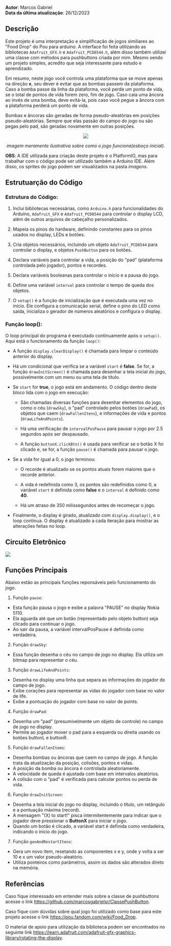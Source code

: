 **Autor**: Marcos Gabriel <br>
**Data da última atualização**: 26/12/2023 

## Descrição
Este projeto é uma interpretação e simplificação de jogos similiares ao "Food Drop" do Pou para arduino. A interface foi feita utilizando as bibliotecas `Adafruit_GFX.h` e `Adafruit_PCD8544.h`, além disso também utilizei uma classe com métodos para pushbuttons criada por mim.
Mesmo sendo um projeto simples, acredito que seja interessante para estudo e aprendizado.

Em resumo, neste jogo você controla uma plataforma que se move apenas na direção **x**, seu dever é evitar que as bombas passem da plataforma. Caso a bomba passe da linha da plataforma, você perde um ponto de vida, se o total de pontos de vida forem zero, fim de jogo. Caso caia uma âncora ao invés de uma bomba, deve evitá-la, pois caso você pegue a âncora com a plataforma perderá um ponto de vida.

Bombas e âncoras são geradas de forma pseudo-aleatórias em posições pseudo-aleatórias. Sempre que elas passão do campo do jogo ou são pegas pelo pad, são geradas novamente em outras posições.

<div align="center">
  <img src="https://cdn.discordapp.com/attachments/1153711382336909332/1163666420677234819/IMG-20230909-WA0074.jpg?ex=654067ce&is=652df2ce&hm=534c77987993fd8685b42c0ba37b979d68e9cdb51efe439247b89c3f099c4f49&">
  <p><i>imagem meramente ilustrativa sobre como o jogo funciona(esboço inicial).</i></p>
</div>

**OBS**: A IDE utilizada para criação deste projeto é o PlatformIO, mas para trabalhar com o código pode ser utilizado também a Arduino IDE. Além disso, os sprites do jogo podem ser visualizados na pasta *imagens*.

## Estrutuarção do Código
### Estrutura do Código:

1. Inclui bibliotecas necessárias, como `Arduino.h` para funcionalidades do Arduino, `Adafruit_GFX` e `Adafruit_PCD8544` para controlar o display LCD, além de outros arquivos de cabeçalho personalizados.

2. Mapeia os pinos do hardware, definindo constantes para os pinos usados no display, LEDs e botões.

3. Cria objetos necessários, incluindo um objeto `Adafruit_PCD8544` para controlar o display, e objetos `PushButton` para os botões.

4. Declara variáveis para controlar a vida, a posição do "pad" (plataforma controlada pelo jogador), pontos e recordes.

5. Declara variáveis booleanas para controlar o início e a pausa do jogo.

6. Define uma variável `interval` para controlar o tempo de queda dos objetos.

7. O `setup()` é a função de inicialização que é executada uma vez no início. Ele configura a comunicação serial, define o pino do LED como saída, inicializa o gerador de números aleatórios e configura o display.

### Função loop():

O loop principal do programa é executado continuamente após o `setup()`. Aqui está o funcionamento da função `loop()`:

- A função `display.clearDisplay()` é chamada para limpar o conteúdo anterior do display.

- Há um condicional que verifica se a variável `start` é **false**. Se for, a função `drawInitScreen()` é chamada para desenhar a tela inicial do jogo, possivelmente com um menu ou uma tela de título.

 - Se `start` for **true**, o jogo está em andamento. O código dentro deste bloco lida com o jogo em execução:

   - São chamadas diversas funções para desenhar elementos do jogo, como o céu (`drawSky`), o "pad" controlado pelos botões (`drawPad`), os objetos que caem (`drawFallenItens`), e informações de vida e pontos (`drawLifeAndPoints`).

   - Há uma verificação de `intervalPosPause` para pausar o jogo por 2.5 segundos após ser despausado.

   - A função `buttonX.clickBtn()` é usada para verificar se o botão X foi clicado e, se for, a função `pause()` é chamada para pausar o jogo.

- Se a vida for igual a 0, o jogo terminou:

   - O recorde é atualizado se os pontos atuais forem maiores que o recorde anterior.

   - A vida é redefinida como 3, os pontos são redefinidos como 0, a variável `start` é definida como **false** e o `interval` é definido como **40**.

   - Há um atraso de 350 milissegundos antes de recomeçar o jogo.

 - Finalmente, o display é girado, atualizado com `display.display()`, e o loop continua. O display é atualizado a cada iteração para mostrar as alterações feitas no loop.

## Circuito Eletrônico

<img src="https://cdn.discordapp.com/attachments/1153711382336909332/1163203943237689404/image.png?ex=653eb917&is=652c4417&hm=aafb61461d30b2c1abee0a6c10e71c59c9cdcf73e34c3c1c1630b3395ad9d880&" />

## Funções Principais
Abaixo estão as principais funções reponsáveis pelo funcionamento do jogo.

1. Função `pause`:
 - Esta função pausa o jogo e exibe a palavra "PAUSE" no display Nokia 5110.
 - Ela aguarda até que um botão (representado pelo objeto button) seja clicado para continuar o jogo.
 - Ao sair da pausa, a variável intervalPosPause é definida como verdadeira.

2. Função `drawSky`:
 - Essa função desenha o céu no campo de jogo no display. Ela utiliza um bitmap para representar o céu.

3. Função `drawLifeAndPoints`:
 - Desenha no display uma linha que separa as informações do jogador do campo de jogo.
 - Exibe corações para representar as vidas do jogador com base no valor de life.
 - Exibe a pontuação do jogador com base no valor de points.

4. Função `drawPad`:
 - Desenha um "pad" (presumivelmente um objeto de controle) no campo de jogo no display.
 - Permite ao jogador mover o pad para a esquerda ou direita usando os botões buttonL e buttonR.

5. Função `drawFallenItems`:
 - Desenha bombas ou âncoras que caem no campo de jogo. A função trata da atualização da posição, colisões, pontos e vidas.
 - A posição da bomba ou âncora é controlada aleatoriamente.
 - A velocidade de queda é ajustada com base em intervalos aleatórios.
 - A colisão com o "pad" é verificada para calcular pontos ou perda de vida.

6. Função `drawInitScreen`:
 - Desenha a tela inicial do jogo no display, incluindo o título, um retângulo e a pontuação máxima (record).
 - A mensagem "(X) to start!" pisca intermitentemente para indicar que o jogador deve pressionar o **ButtonX** para iniciar o jogo.
 - Quando um botão é clicado, a variável start é definida como verdadeira, indicando o início do jogo.

7. Função `genAndRestartItens`:
- Gera um novo item, resetando as componentes x e y, onde y volta a ser 10 e x um valor pseudo-aleatório.
- Utiliza ponteiros como parâmetros, assim os dados são alterados direto na memória.

## Referências
Caso fique interessado em entender mais sobre a classe de pushbuttons acesse o link https://github.com/marcosgabrielsr/ClassePushButton.

Caso fique com dúvidas sobre qual jogo foi utilizado como base para este projeto acesse o link https://pou.fandom.com/wiki/Food_Drop.

O material de apoio para utilização da biblioteca podem ser encontrados no seguinte link https://learn.adafruit.com/adafruit-gfx-graphics-library/rotating-the-display.
